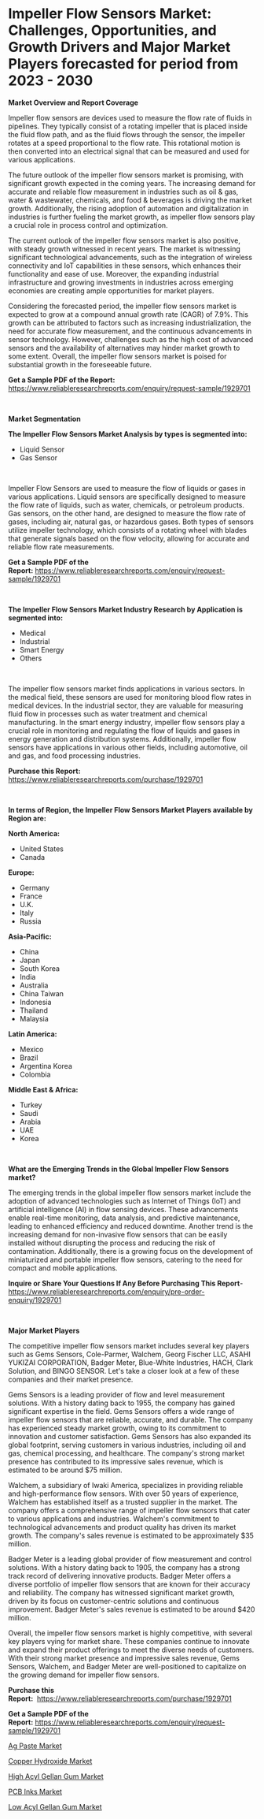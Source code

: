 <p><h1>Impeller Flow Sensors Market: Challenges, Opportunities, and Growth Drivers and Major Market Players forecasted for period from 2023 - 2030</h1></p><p><strong>Market Overview and Report Coverage</strong></p>
<p><p>Impeller flow sensors are devices used to measure the flow rate of fluids in pipelines. They typically consist of a rotating impeller that is placed inside the fluid flow path, and as the fluid flows through the sensor, the impeller rotates at a speed proportional to the flow rate. This rotational motion is then converted into an electrical signal that can be measured and used for various applications.</p><p>The future outlook of the impeller flow sensors market is promising, with significant growth expected in the coming years. The increasing demand for accurate and reliable flow measurement in industries such as oil & gas, water & wastewater, chemicals, and food & beverages is driving the market growth. Additionally, the rising adoption of automation and digitalization in industries is further fueling the market growth, as impeller flow sensors play a crucial role in process control and optimization.</p><p>The current outlook of the impeller flow sensors market is also positive, with steady growth witnessed in recent years. The market is witnessing significant technological advancements, such as the integration of wireless connectivity and IoT capabilities in these sensors, which enhances their functionality and ease of use. Moreover, the expanding industrial infrastructure and growing investments in industries across emerging economies are creating ample opportunities for market players.</p><p>Considering the forecasted period, the impeller flow sensors market is expected to grow at a compound annual growth rate (CAGR) of 7.9%. This growth can be attributed to factors such as increasing industrialization, the need for accurate flow measurement, and the continuous advancements in sensor technology. However, challenges such as the high cost of advanced sensors and the availability of alternatives may hinder market growth to some extent. Overall, the impeller flow sensors market is poised for substantial growth in the foreseeable future.</p></p>
<p><strong>Get a Sample PDF of the Report:</strong> <a href="https://www.reliableresearchreports.com/enquiry/request-sample/1929701">https://www.reliableresearchreports.com/enquiry/request-sample/1929701</a></p>
<p>&nbsp;</p>
<p><strong>Market Segmentation</strong></p>
<p><strong>The Impeller Flow Sensors Market Analysis by types is segmented into:</strong></p>
<p><ul><li>Liquid Sensor</li><li>Gas Sensor</li></ul></p>
<p>&nbsp;</p>
<p><p>Impeller Flow Sensors are used to measure the flow of liquids or gases in various applications. Liquid sensors are specifically designed to measure the flow rate of liquids, such as water, chemicals, or petroleum products. Gas sensors, on the other hand, are designed to measure the flow rate of gases, including air, natural gas, or hazardous gases. Both types of sensors utilize impeller technology, which consists of a rotating wheel with blades that generate signals based on the flow velocity, allowing for accurate and reliable flow rate measurements.</p></p>
<p><strong>Get a Sample PDF of the Report:</strong>&nbsp;<a href="https://www.reliableresearchreports.com/enquiry/request-sample/1929701">https://www.reliableresearchreports.com/enquiry/request-sample/1929701</a></p>
<p>&nbsp;</p>
<p><strong>The Impeller Flow Sensors Market Industry Research by Application is segmented into:</strong></p>
<p><ul><li>Medical</li><li>Industrial</li><li>Smart Energy</li><li>Others</li></ul></p>
<p>&nbsp;</p>
<p><p>The impeller flow sensors market finds applications in various sectors. In the medical field, these sensors are used for monitoring blood flow rates in medical devices. In the industrial sector, they are valuable for measuring fluid flow in processes such as water treatment and chemical manufacturing. In the smart energy industry, impeller flow sensors play a crucial role in monitoring and regulating the flow of liquids and gases in energy generation and distribution systems. Additionally, impeller flow sensors have applications in various other fields, including automotive, oil and gas, and food processing industries.</p></p>
<p><strong>Purchase this Report:</strong>&nbsp; <a href="https://www.reliableresearchreports.com/purchase/1929701">https://www.reliableresearchreports.com/purchase/1929701</a></p>
<p>&nbsp;</p>
<p><strong>In terms of Region, the Impeller Flow Sensors Market Players available by Region are:</strong></p>
<p>
    <p> <strong> North America: </strong>
        <ul>
            <li>United States</li>
            <li>Canada</li>
        </ul>
        </p> 
    <p> <strong> Europe: </strong>
        <ul>
            <li>Germany</li>
            <li>France</li>
            <li>U.K.</li>
            <li>Italy</li>
            <li>Russia</li>
        </ul>
        </p> 
    <p> <strong> Asia-Pacific: </strong>
        <ul>
            <li>China</li>
            <li>Japan</li>
            <li>South Korea</li>
            <li>India</li>
            <li>Australia</li>
            <li>China Taiwan</li>
            <li>Indonesia</li>
            <li>Thailand</li>
            <li>Malaysia</li>
        </ul>
        </p> 
    <p> <strong> Latin America: </strong>
        <ul>
            <li>Mexico</li>
            <li>Brazil</li>
            <li>Argentina Korea</li>
            <li>Colombia</li>
        </ul>
        </p> 
    <p> <strong> Middle East & Africa: </strong>
        <ul>
            <li>Turkey</li>
            <li>Saudi</li>
            <li>Arabia</li>
            <li>UAE</li>
            <li>Korea</li>
        </ul>
    </p>
    </p>
<p>&nbsp;</p>
<p><strong>What are the Emerging Trends in the Global Impeller Flow Sensors market?</strong></p>
<p><p>The emerging trends in the global impeller flow sensors market include the adoption of advanced technologies such as Internet of Things (IoT) and artificial intelligence (AI) in flow sensing devices. These advancements enable real-time monitoring, data analysis, and predictive maintenance, leading to enhanced efficiency and reduced downtime. Another trend is the increasing demand for non-invasive flow sensors that can be easily installed without disrupting the process and reducing the risk of contamination. Additionally, there is a growing focus on the development of miniaturized and portable impeller flow sensors, catering to the need for compact and mobile applications.</p></p>
<p><strong>Inquire or Share Your Questions If Any Before Purchasing This Report</strong>- <a href="https://www.reliableresearchreports.com/enquiry/pre-order-enquiry/1929701">https://www.reliableresearchreports.com/enquiry/pre-order-enquiry/1929701</a></p>
<p>&nbsp;</p>
<p><strong>Major Market Players</strong></p>
<p><p>The competitive impeller flow sensors market includes several key players such as Gems Sensors, Cole-Parmer, Walchem, Georg Fischer LLC, ASAHI YUKIZAI CORPORATION, Badger Meter, Blue-White Industries, HACH, Clark Solution, and BINGO SENSOR. Let's take a closer look at a few of these companies and their market presence.</p><p>Gems Sensors is a leading provider of flow and level measurement solutions. With a history dating back to 1955, the company has gained significant expertise in the field. Gems Sensors offers a wide range of impeller flow sensors that are reliable, accurate, and durable. The company has experienced steady market growth, owing to its commitment to innovation and customer satisfaction. Gems Sensors has also expanded its global footprint, serving customers in various industries, including oil and gas, chemical processing, and healthcare. The company's strong market presence has contributed to its impressive sales revenue, which is estimated to be around $75 million.</p><p>Walchem, a subsidiary of Iwaki America, specializes in providing reliable and high-performance flow sensors. With over 50 years of experience, Walchem has established itself as a trusted supplier in the market. The company offers a comprehensive range of impeller flow sensors that cater to various applications and industries. Walchem's commitment to technological advancements and product quality has driven its market growth. The company's sales revenue is estimated to be approximately $35 million.</p><p>Badger Meter is a leading global provider of flow measurement and control solutions. With a history dating back to 1905, the company has a strong track record of delivering innovative products. Badger Meter offers a diverse portfolio of impeller flow sensors that are known for their accuracy and reliability. The company has witnessed significant market growth, driven by its focus on customer-centric solutions and continuous improvement. Badger Meter's sales revenue is estimated to be around $420 million.</p><p>Overall, the impeller flow sensors market is highly competitive, with several key players vying for market share. These companies continue to innovate and expand their product offerings to meet the diverse needs of customers. With their strong market presence and impressive sales revenue, Gems Sensors, Walchem, and Badger Meter are well-positioned to capitalize on the growing demand for impeller flow sensors.</p></p>
<p><strong>Purchase this Report:</strong>&nbsp;&nbsp;<a href="https://www.reliableresearchreports.com/purchase/1929701">https://www.reliableresearchreports.com/purchase/1929701</a></p>
<p></p>
<p><strong>Get a Sample PDF of the Report:</strong>&nbsp;<a href="https://www.reliableresearchreports.com/enquiry/request-sample/1929701">https://www.reliableresearchreports.com/enquiry/request-sample/1929701</a></p>
<p><p><a href="https://medium.com/@ashlybednar2023/ag-paste-market-outlook-industry-overview-and-forecast-2023-to-2030-92ae40ffb5e3">Ag Paste Market</a></p><p><a href="https://medium.com/@jasonmartin866/copper-hydroxide-market-furnishes-information-on-market-share-market-trends-and-market-growth-f6ea91b1eb2e">Copper Hydroxide Market</a></p><p><a href="https://medium.com/@joannebell6556/high-acyl-gellan-gum-market-the-key-to-successful-business-strategy-forecast-till-2030-fbf886df710b">High Acyl Gellan Gum Market</a></p><p><a href="https://medium.com/@katlynbauch/pcb-inks-market-size-cagr-trends-2024-2030-e5f6d3d44e7c">PCB Inks Market</a></p><p><a href="https://medium.com/@markuspagac2023/low-acyl-gellan-gum-nbsp-market-focuses-on-market-share-size-and-projected-forecast-till-2030-33ba56fcea95">Low Acyl Gellan Gum Market</a></p></p>